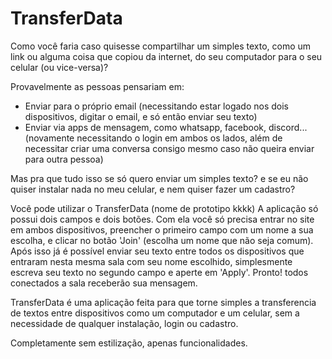 # TransferData

Como você faria caso quisesse compartilhar um simples texto, como um link ou alguma coisa que copiou da internet, do seu computador para o seu celular (ou vice-versa)?

Provavelmente as pessoas pensariam em:
- Enviar para o próprio email (necessitando estar logado nos dois dispositivos, digitar o email, e só então enviar seu texto) 
- Enviar via apps de mensagem, como whatsapp, facebook, discord... (novamente necessitando o login em ambos os lados, além de necessitar criar uma conversa consigo mesmo caso não queira enviar para outra pessoa)

Mas pra que tudo isso se só quero enviar um simples texto? e se eu não quiser instalar nada no meu celular, e nem quiser fazer um cadastro?

Você pode utilizar o TransferData (nome de prototipo kkkk)
A aplicação só possui dois campos e dois botões.
Com ela você só precisa entrar no site em ambos dispositivos, preencher o primeiro campo com um nome a sua escolha, e clicar no botão 'Join' (escolha um nome que não seja comum).
Após isso já é possível enviar seu texto entre todos os dispositivos que entraram nesta mesma sala com seu nome escolhido, simplesmente escreva seu texto no segundo campo e aperte em 'Apply'.
Pronto! todos conectados a sala receberão sua mensagem.

TransferData é uma aplicação feita para que torne simples a transferencia de textos entre dispositivos como um computador e um celular, sem a necessidade de qualquer instalação, login ou cadastro.

Completamente sem estilização, apenas funcionalidades.

